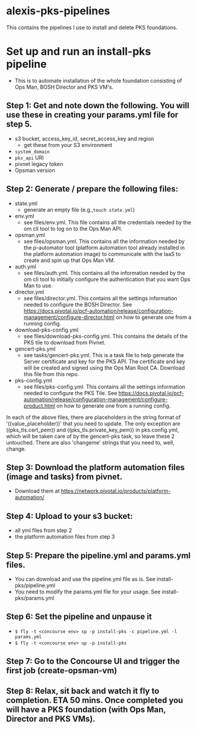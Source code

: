 # alexis-pks-pipelines
This contains the pipelines I use to install and delete PKS foundations.



<h1>Set up and run an install-pks pipeline</h1>

- This is to automate installation of the whole foundation consisting of Ops Man, BOSH Director and PKS VM's.


<h2>Step 1: Get and note down the following.  You will use these in creating your params.yml file for step 5.</h2>

- s3 bucket, access_key_id, secret_access_key and region
	- get these from your S3 environment
- `system_domain`
- `pks_api` URI
- pivnet legacy token
- Opsman version

<h2>Step 2: Generate / prepare the following files:</h2>

- state.yml
    - generate an empty file (e.g.,`touch state.yml`)
- env.yml
    - see files/env.yml.  This file contains all the credentials needed by the om cli tool to log on to the Ops Man API.
- opsman.yml
    - see files/opsman.yml.  This contains all the information needed by the p-automator tool (platform automation tool already installed in the platform automation image) to communicate with the IaaS to create and spin up that Ops Man VM.
- auth.yml
    - see files/auth.yml.  This contains all the information needed by the om cli tool to initially configure the authentication that you want Ops Man to use.
- director.yml
    - see files/director.yml.  This contains all the settings information needed to configure the BOSH Director.  See https://docs.pivotal.io/pcf-automation/release/configuration-management/configure-director.html on how to generate one from a running config.
- download-pks-config.yml
    - see files/download-pks-config.yml.  This contains the details of the PKS tile to download from Pivnet.
- gencert-pks.yml
    - see tasks/gencert-pks.yml.  This is a task file to help generate the Server certificate and key for the PKS API.  The certificate and key will be created and signed using the Ops Man Root CA.  Download this file from this repo.
- pks-config.yml
    - see files/pks-config.yml.  This contains all the settings information needed to configure the PKS Tile.  See https://docs.pivotal.io/pcf-automation/release/configuration-management/configure-product.html on how to generate one from a running config.

In each of the above files, there are placeholders in the string format of '((value_placeholder))' that you need to update.  The only exception are ((pks_tls.cert_pem)) and ((pks_tls.private_key_pem)) in pks.config.yml, which will be taken care of by the gencert-pks task, so leave these 2 untouched.  There are also 'changeme' strings that you need to, well, change.


<h2>Step 3: Download the platform automation files (image and tasks) from pivnet.</h2>

- Download them at https://network.pivotal.io/products/platform-automation/


<h2>Step 4: Upload to your s3 bucket: </h2>

- all yml files from step 2
- the platform automation files from step 3


<h2>Step 5: Prepare the pipeline.yml and params.yml files.</h2>

- You can download and use the pipeline.yml file as is.  See install-pks/pipeline.yml
- You need to modify the params.yml file for your usage.  See install-pks/params.yml


<h2>Step 6: Set the pipeline and unpause it</h2>

- `$ fly -t <concourse env> sp -p install-pks -c pipeline.yml -l params.yml`
- `$ fly -t <concourse env> up -p install-pks`


<h2>Step 7: Go to the Concourse UI and trigger the first job (create-opsman-vm)</h2>


<h2>Step 8: Relax, sit back and watch it fly to completion.  ETA 50 mins.  Once completed you will have a PKS foundation (with Ops Man, Director and PKS VMs).</h2>
